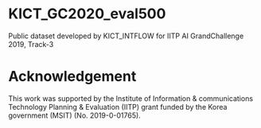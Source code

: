 # KICT_GC2020_eval500
Public dataset developed by KICT_INTFLOW for IITP AI GrandChallenge 2019, Track-3

# Acknowledgement
This work was supported by the Institute of Information & communications Technology Planning & Evaluation (IITP) grant funded by the Korea government (MSIT) (No. 2019-0-01765).
